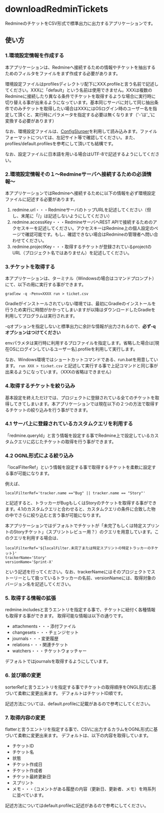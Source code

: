 downloadRedminTickets
=====================

RedmineのチケットをCSV形式で標準出力に出力するアプリケーションです。

## 使い方
### 1.環境設定情報を作成する

本アプリケーションは、Redmineへ接続するための情報やチケットを抽出するためのフィルタをファイルをまず作成する必要があります。

環境設定ファイルはprofilesディレクトリ配下にXXX.profileと言う名前で記述してください。XXXに「default」という名前は使用できません。XXXは複数のRedmineに接続したり異なる条件でチケットを取得するような場合に実行時に切り替える事が出来るようになっています。基本同じサーバに対して同じ抽出条件でのみチケットを取得したい場合はXXXにはOSログイン時のユーザー名を指定して頂くと、実行時にパラメータを指定する必要は無くなります（'-'は'_'に変換する必要があります）

なお、環境設定ファイルは、[ConfigSlurper](http://groovy.codehaus.org/ConfigSlurper)を利用して読み込みます。ファイルフォーマットについては、左記サイト等で確認してください。また、profiles/default.profilesを参考にして頂いても結構です。

なお、設定ファイルに日本語を用いる場合はUTF-8で記述するようにしてください。

### 2.環境設定情報その１〜Redmineサーバへ接続するための必須情報〜

本アプリケーションではRedmineへ接続するために以下の情報を必ず環境設定ファイルに記述する必要があります。
 1. redmine.url・・・RedmineサーバのトップURLを記述してください（但し、末尾に「/」は記述しないようにしてください）
 2. redmine.accessKey・・・RedmineサーバへREST APIで接続するためのアクセスキーを記述してください。アクセスキーはRedmine上の個人設定のページで確認可能です。もし、確認できない場合はRedmineの管理者へ問い合わせてください。
 3. redmine.projectKey・・・取得するチケットが登録されているprojectのURL（プロジェクト名ではありません）を記述してください。

### 3.チケットを取得する
本アプリケーションは、ターミナル（Windowsの場合はコマンドプロンプト）にて、以下の用に実行する事ができます。

```gradlew -q -Penv=XXXX run > ticket.csv```

Gradleがインストールされていない環境では、最初にGradleのインストールを行うため実行に時間がかかってしまいますが以降はダウンロードしたGradleを利用してプログラムは実行されます。

-qオプションを指定しないと標準出力に余計な情報が出力されるので、**必ず-qオプションはつけてください**

envパラメタは実行時に利用するプロファイルを指定します。省略した場合は[現在OSにログインしているユーザー名].profileを利用して実行します。

なお、Windows環境ではショートカットコマンドである、run.batを用意しています。
```run XXX > ticket.csv```
と記述して実行する事で上記コマンドと同じ事が出来るようになっています。（XXXの省略はできません）
 
### 4.取得するチケットを絞り込み

基本設定を終えただけでは、プロジェクトに登録されている全てのチケットを取得してきてしまいます。本アプリケーションでは現在以下の２つの方法で取得するチケットの絞り込みを行う事ができます。

### 4.1 サーバ上に登録されているカスタムクエリを利用する

「redmine.queryId」と言う情報を設定する事でRedmine上で設定しているカスタムクエリに応じたチケットの取得を行う事ができます。

### 4.2 OGNL形式による絞り込み

「localFilterRef」という情報を設定する事で取得するチケットを柔軟に設定する事が可能になります。

例えば、

```localFilterRef='tracker.name =="Bug" || tracker.name == "Story"'```

と記述すると、トラッカーがBugもしくはStoryのチケットを取得する事ができます。4.1のカスタムクエリと合わせると、カスタムクエリの条件に合致した物の中でさらに絞り込むと言う事が可能になります。

本アプリケーションではデフォルトでチケットが「未完了もしくは特定スプリントのStoryチケット」（スプリントレビュー用？）のクエリを用意しています。このクエリを利用する場合は、

```
localFilterRef='${localFilter.未完了または特定スプリントの特定トラッカーのチケット}'
trackerName='Story'
versionName='Sprint-X'
```
という記述を行ってください。なお、trackerNameにはそのプロジェクトでストーリーとして扱っているトラッカーの名前、versionNameには、取得対象のバージョン名を記述してください。

### 5. 取得する情報の拡張

redmine.includesと言うエントリを指定する事で、チケットに紐付く各種情報も取得する事ができます。
取得可能な情報は以下の通りです。
 * attachments・・・添付ファイル
 * changesets・・・チェンジセット
 * journals・・・変更履歴
 * relations・・・関連チケット
 * watchers・・・チケットウォッチャー

デフォルトではjournalsを取得するようにしています。

### 6. 並び順の変更

sorterRefと言うエントリを指定する事でチケットの取得順序をONGL形式に基づいて柔軟に変更出来ます。
デフォルトはチケットID順です。

記述方法については、default.profileに記載があるので参考にしてください。

### 7. 取得内容の変更

flatterと言うエントリを指定する事で、CSVに出力するカラムをOGNL形式に基づいて柔軟に変更出来ます。
デフォルトは、以下の内容を取得しています。

 * チケットID
 * チケット名
 * 状態
 * チケット作成日
 * チケット作成者
 * チケット最終更新日
 * スプリント
 * メモ・・・（コメントがある履歴の内容（更新日、更新者、メモ）を時系列に並べています。

記述方法についてはdefault.profileに記述があるので参考にしてください。 
 

